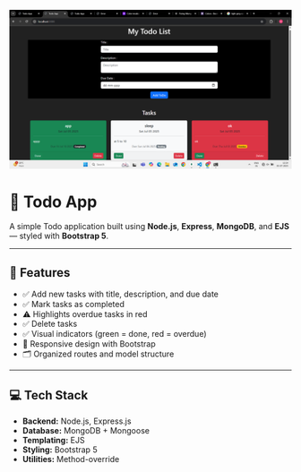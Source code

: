 
![Todo Screenshot](./Screenshot1.png)
# 📝 Todo App

A simple Todo application built using **Node.js**, **Express**, **MongoDB**, and **EJS** — styled with **Bootstrap 5**.

---

## 🚀 Features

- ✅ Add new tasks with title, description, and due date
- ✅ Mark tasks as completed
- ⚠️ Highlights overdue tasks in red
- ✅ Delete tasks
- ✅ Visual indicators (green = done, red = overdue)
- 🎨 Responsive design with Bootstrap
- 🗂 Organized routes and model structure

---

## 💻 Tech Stack

- **Backend:** Node.js, Express.js
- **Database:** MongoDB + Mongoose
- **Templating:** EJS
- **Styling:** Bootstrap 5
- **Utilities:** Method-override
